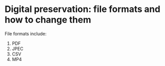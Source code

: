 # Digital preservation: file formats and how to change them

File formats include:
1. PDF
2. JPEC
3. CSV
4. MP4
